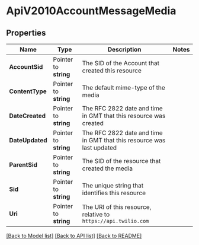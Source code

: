 # ApiV2010AccountMessageMedia

## Properties
Name | Type | Description | Notes
------------ | ------------- | ------------- | -------------
**AccountSid** | Pointer to **string** | The SID of the Account that created this resource |
**ContentType** | Pointer to **string** | The default mime-type of the media |
**DateCreated** | Pointer to **string** | The RFC 2822 date and time in GMT that this resource was created |
**DateUpdated** | Pointer to **string** | The RFC 2822 date and time in GMT that this resource was last updated |
**ParentSid** | Pointer to **string** | The SID of the resource that created the media |
**Sid** | Pointer to **string** | The unique string that identifies this resource |
**Uri** | Pointer to **string** | The URI of this resource, relative to `https://api.twilio.com` |

[[Back to Model list]](../README.md#documentation-for-models) [[Back to API list]](../README.md#documentation-for-api-endpoints) [[Back to README]](../README.md)


